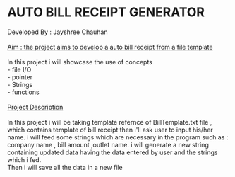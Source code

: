 # AUTO BILL RECEIPT GENERATOR

Developed By : Jayshree Chauhan
<br>
<br>
<u>Aim : the project aims to develop a auto bill receipt from a file template</u>
<br>
<br>
In this project i will showcase the use of concepts 
<br>
    - file I/O<br>
    - pointer<br>
    - Strings<br>
    - functions<br>
<br>
<u>Project Description</u>
<br>
<br>
In this project i will be taking template refernce of BillTemplate.txt file , which contains template of bill receipt
then i'll ask user to input his/her name. 
i will feed some strings which are necessary in the program such as : company name , bill amount ,outlet name.
i will generate a new string containing updated data having the data entered by user and the strings which i fed.  
Then i will save all the data in a new file